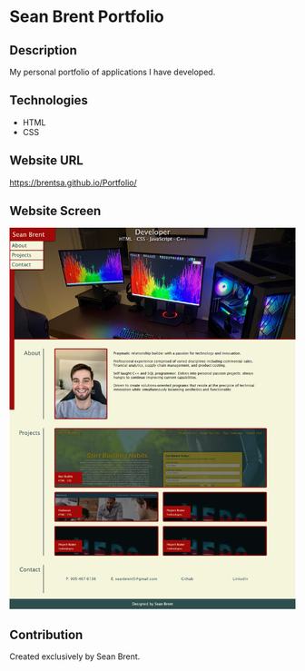# Sean Brent Portfolio

## Description
My personal portfolio of applications I have developed.

## Technologies 
* HTML
* CSS

## Website URL
https://brentsa.github.io/Portfolio/

## Website Screen
![Website Screenshot](/assets/images/website-image.png)

## Contribution
Created exclusively by Sean Brent. 
